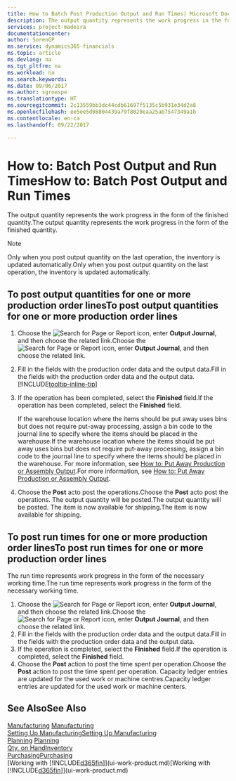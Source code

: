 ```yaml
---
title: How to Batch Post Production Output and Run Times| Microsoft Docs
description: The output quantity represents the work progress in the form of the finished quantity.
services: project-madeira
documentationcenter: 
author: SorenGP
ms.service: dynamics365-financials
ms.topic: article
ms.devlang: na
ms.tgt_pltfrm: na
ms.workload: na
ms.search.keywords: 
ms.date: 09/06/2017
ms.author: sgroespe
ms.translationtype: HT
ms.sourcegitcommit: 2c13559bb3dc44cdb61697f5135c5b931e34d2a8
ms.openlocfilehash: ee5ee5d08804439a79f8029eaa25ab7547349a1b
ms.contentlocale: en-ca
ms.lasthandoff: 09/22/2017

---
```

# <a name="how-to-batch-post-output-and-run-times"></a><span data-ttu-id="953b2-103">How to: Batch Post Output and Run Times</span><span class="sxs-lookup"><span data-stu-id="953b2-103">How to: Batch Post Output and Run Times</span></span>
<span data-ttu-id="953b2-104">The output quantity represents the work progress in the form of the finished quantity.</span><span class="sxs-lookup"><span data-stu-id="953b2-104">The output quantity represents the work progress in the form of the finished quantity.</span></span>  

> [!NOTE]
> <span data-ttu-id="953b2-105">Only when you post output quantity on the last operation, the inventory is updated automatically.</span><span class="sxs-lookup"><span data-stu-id="953b2-105">Only when you post output quantity on the last operation, the inventory is updated automatically.</span></span>  

## <a name="to-post-output-quantities-for-one-or-more-production-order-lines"></a><span data-ttu-id="953b2-106">To post output quantities for one or more production order lines</span><span class="sxs-lookup"><span data-stu-id="953b2-106">To post output quantities for one or more production order lines</span></span>
1. <span data-ttu-id="953b2-107">Choose the ![Search for Page or Report](media/ui-search/search_small.png "Search for Page or Report icon") icon, enter **Output Journal**, and then choose the related link.</span><span class="sxs-lookup"><span data-stu-id="953b2-107">Choose the ![Search for Page or Report](media/ui-search/search_small.png "Search for Page or Report icon") icon, enter **Output Journal**, and then choose the related link.</span></span>  
2. <span data-ttu-id="953b2-108">Fill in the fields with the production order data and the output data.</span><span class="sxs-lookup"><span data-stu-id="953b2-108">Fill in the fields with the production order data and the output data.</span></span> [!INCLUDE[tooltip-inline-tip](includes/tooltip-inline-tip_md.md)]
3. <span data-ttu-id="953b2-109">If the operation has been completed, select the **Finished** field.</span><span class="sxs-lookup"><span data-stu-id="953b2-109">If the operation has been completed, select the **Finished** field.</span></span>  

    <span data-ttu-id="953b2-110">If the warehouse location where the items should be put away uses bins but does not require put-away processing,  assign a bin code to the journal line to specify where the items should be placed in the warehouse.</span><span class="sxs-lookup"><span data-stu-id="953b2-110">If the warehouse location where the items should be put away uses bins but does not require put-away processing,  assign a bin code to the journal line to specify where the items should be placed in the warehouse.</span></span> <span data-ttu-id="953b2-111">For more information, see [How to: Put Away Production or Assembly Output](warehouse-how-to-put-away-production-output.md).</span><span class="sxs-lookup"><span data-stu-id="953b2-111">For more information, see [How to: Put Away Production or Assembly Output](warehouse-how-to-put-away-production-output.md).</span></span>  

4. <span data-ttu-id="953b2-112">Choose the **Post** acto post the operations.</span><span class="sxs-lookup"><span data-stu-id="953b2-112">Choose the **Post** acto post the operations.</span></span> <span data-ttu-id="953b2-113">The output quantity will be posted.</span><span class="sxs-lookup"><span data-stu-id="953b2-113">The output quantity will be posted.</span></span> <span data-ttu-id="953b2-114">The item is now available for shipping.</span><span class="sxs-lookup"><span data-stu-id="953b2-114">The item is now available for shipping.</span></span>  

## <a name="to-post-run-times-for-one-or-more-production-order-lines"></a><span data-ttu-id="953b2-115">To post run times for one or more production order lines</span><span class="sxs-lookup"><span data-stu-id="953b2-115">To post run times for one or more production order lines</span></span>
<span data-ttu-id="953b2-116">The run time represents work progress in the form of the necessary working time.</span><span class="sxs-lookup"><span data-stu-id="953b2-116">The run time represents work progress in the form of the necessary working time.</span></span>    

1.  <span data-ttu-id="953b2-117">Choose the ![Search for Page or Report](media/ui-search/search_small.png "Search for Page or Report icon") icon, enter **Output Journal**, and then choose the related link.</span><span class="sxs-lookup"><span data-stu-id="953b2-117">Choose the ![Search for Page or Report](media/ui-search/search_small.png "Search for Page or Report icon") icon, enter **Output Journal**, and then choose the related link.</span></span>  
2. <span data-ttu-id="953b2-118">Fill in the fields with the production order data and the output data.</span><span class="sxs-lookup"><span data-stu-id="953b2-118">Fill in the fields with the production order data and the output data.</span></span>  
3.  <span data-ttu-id="953b2-119">If the operation is completed, select the **Finished** field.</span><span class="sxs-lookup"><span data-stu-id="953b2-119">If the operation is completed, select the **Finished** field.</span></span>  
4. <span data-ttu-id="953b2-120">Choose the **Post** action to post the time spent per operation.</span><span class="sxs-lookup"><span data-stu-id="953b2-120">Choose the **Post** action to post the time spent per operation.</span></span> <span data-ttu-id="953b2-121">Capacity ledger entries are updated for the used work or machine centres.</span><span class="sxs-lookup"><span data-stu-id="953b2-121">Capacity ledger entries are updated for the used work or machine centers.</span></span>

## <a name="see-also"></a><span data-ttu-id="953b2-122">See Also</span><span class="sxs-lookup"><span data-stu-id="953b2-122">See Also</span></span>  
<span data-ttu-id="953b2-123">[Manufacturing](production-manage-manufacturing.md)  </span><span class="sxs-lookup"><span data-stu-id="953b2-123">[Manufacturing](production-manage-manufacturing.md)  </span></span>  
[<span data-ttu-id="953b2-124">Setting Up Manufacturing</span><span class="sxs-lookup"><span data-stu-id="953b2-124">Setting Up Manufacturing</span></span>](production-configure-production-processes.md)  
<span data-ttu-id="953b2-125">[Planning](production-planning.md)    </span><span class="sxs-lookup"><span data-stu-id="953b2-125">[Planning](production-planning.md)    </span></span>  
[<span data-ttu-id="953b2-126">Qty. on Hand</span><span class="sxs-lookup"><span data-stu-id="953b2-126">Inventory</span></span>](inventory-manage-inventory.md)  
[<span data-ttu-id="953b2-127">Purchasing</span><span class="sxs-lookup"><span data-stu-id="953b2-127">Purchasing</span></span>](purchasing-manage-purchasing.md)  
<span data-ttu-id="953b2-128">[Working with [!INCLUDE[d365fin](includes/d365fin_md.md)]](ui-work-product.md)</span><span class="sxs-lookup"><span data-stu-id="953b2-128">[Working with [!INCLUDE[d365fin](includes/d365fin_md.md)]](ui-work-product.md)</span></span>

